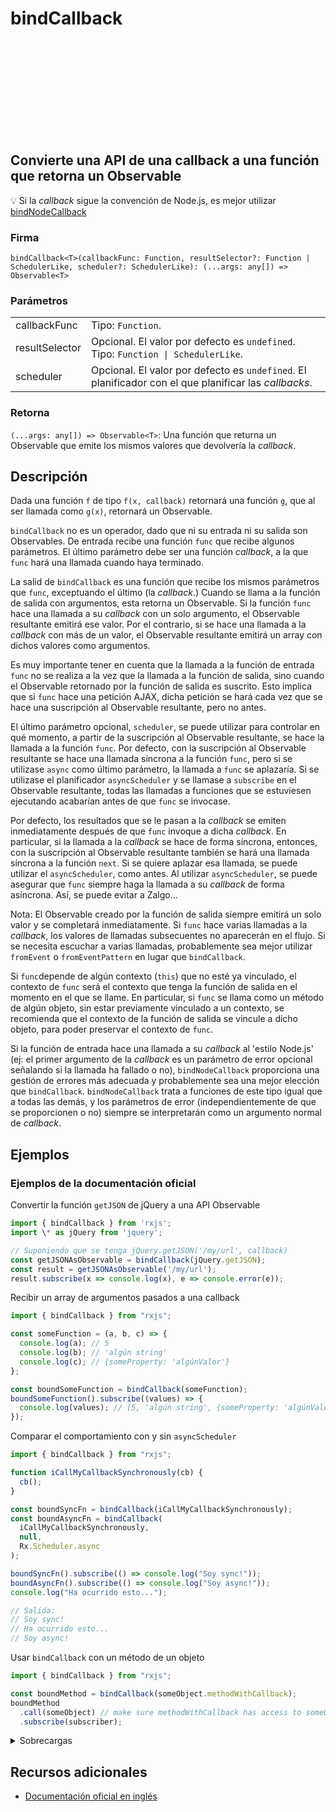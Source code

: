 <div class="page-heading">

# bindCallback

<a target="_blank" href="https://github.com/ReactiveX/rxjs/blob/master/src/internal/observable/bindCallback.ts">
<svg>
  <use xlink:href="/assets/icons/github.svg#github"></use>
</svg>
</a>
</div>

<h2 class="subtitle"> Convierte una API de una callback a una función que retorna un Observable</h2>

💡 Si la _callback_ sigue la convención de Node.js, es mejor utilizar [bindNodeCallback](/operators/creation/bindNodeCallback)

### Firma

`bindCallback<T>(callbackFunc: Function, resultSelector?: Function | SchedulerLike, scheduler?: SchedulerLike): (...args: any[]) => Observable<T>`

### Parámetros

<table>
<tr><td>callbackFunc</td><td>Tipo: <code>Function</code>.</td></tr>
<tr><td>resultSelector</td><td>Opcional. El valor por defecto es <code>undefined</code>.
Tipo: <code>Function | SchedulerLike</code>.</td></tr>
<tr><td>scheduler</td><td>Opcional. El valor por defecto es <code>undefined</code>.
El planificador con el que planificar las <i>callbacks</i>.</td></tr>
</table>

### Retorna

`(...args: any[]) => Observable<T>`: Una función que returna un Observable que emite los mismos valores que devolvería la _callback_.

</details>

## Descripción

Dada una función `f` de tipo `f(x, callback)` retornará una función `g`, que al ser llamada como `g(x)`, retornará un Observable.

`bindCallback` no es un operador, dado que ni su entrada ni su salida son Observables. De entrada recibe una función `func` que recibe algunos parámetros. El último parámetro debe ser una función _callback_, a la que `func` hará una llamada cuando haya terminado.

La salid de `bindCallback` es una función que recibe los mismos parámetros que `func`, exceptuando el último (la _callback_.) Cuando se llama a la función de salida con argumentos, esta retorna un Observable. Si la función `func` hace una llamada a su _callback_ con un solo argumento, el Observable resultante emitirá ese valor. Por el contrario, si se hace una llamada a la _callback_ con más de un valor, el Observable resultante emitirá un array con dichos valores como argumentos.

Es muy importante tener en cuenta que la llamada a la función de entrada `func` no se realiza a la vez que la llamada a la función de salida, sino cuando el Observable retornado por la función de salida es suscrito. Esto implica que si `func` hace una petición AJAX, dicha petición se hará cada vez que se hace una suscripción al Observable resultante, pero no antes.

El último parámetro opcional, `scheduler`, se puede utilizar para controlar en qué momento, a partir de la suscripción al Observable resultante, se hace la llamada a la función `func`. Por defecto, con la suscripción al Observable resultante se hace una llamada síncrona a la función `func`, pero si se utilizase `async` como último parámetro, la llamada a `func` se aplazaría. Si se utilizase el planificador `asyncScheduler` y se llamase a `subscribe` en el Observable resultante, todas las llamadas a funciones que se estuviesen ejecutando acabarían antes de que `func` se invocase.

Por defecto, los resultados que se le pasan a la _callback_ se emiten inmediatamente después de que `func` invoque a dicha _callback_. En particular, si la llamada a la _callback_ se hace de forma síncrona, entonces, con la suscripción al Observable resultante también se hará una llamada síncrona a la función `next`. Si se quiere aplazar esa llamada, se puede utilizar el `asyncScheduler`, como antes. Al utilizar `asyncScheduler`, se puede asegurar que `func` siempre haga la llamada a su _callback_ de forma asíncrona. Así, se puede evitar a Zalgo...

Nota: El Observable creado por la función de salida siempre emitirá un solo valor y se completará inmediatamente. Si `func` hace varias llamadas a la _callback_, los valores de llamadas subsecuentes no aparecerán en el flujo. Si se necesita escuchar a varias llamadas, probablemente sea mejor utilizar `fromEvent` o `fromEventPattern` en lugar que `bindCallback`.

Si `func`depende de algún contexto (`this`) que no esté ya vinculado, el contexto de `func` será el contexto que tenga la función de salida en el momento en el que se llame. En particular, si `func` se llama como un método de algún objeto, sin estar previamente vinculado a un contexto, se recomienda que el contexto de la función de salida se vincule a dicho objeto, para poder preservar el contexto de `func`.

Si la función de entrada hace una llamada a su _callback_ al 'estilo Node.js' (ej: el primer argumento de la _callback_ es un parámetro de error opcional señalando si la llamada ha fallado o no), `bindNodeCallback` proporciona una gestión de errores más adecuada y probablemente sea una mejor elección que `bindCallback`. `bindNodeCallback` trata a funciones de este tipo igual que a todas las demás, y los parámetros de error (independientemente de que se proporcionen o no) siempre se interpretarán como un argumento normal de _callback_.

## Ejemplos

### Ejemplos de la documentación oficial

Convertir la función `getJSON` de jQuery a una API Observable

```javascript
import { bindCallback } from 'rxjs';
import \* as jQuery from 'jquery';

// Suponiendo que se tenga jQuery.getJSON('/my/url', callback)
const getJSONAsObservable = bindCallback(jQuery.getJSON);
const result = getJSONAsObservable('/my/url');
result.subscribe(x => console.log(x), e => console.error(e));
```

Recibir un array de argumentos pasados a una callback

```javascript
import { bindCallback } from "rxjs";

const someFunction = (a, b, c) => {
  console.log(a); // 5
  console.log(b); // 'algún string'
  console.log(c); // {someProperty: 'algúnValor'}
};

const boundSomeFunction = bindCallback(someFunction);
boundSomeFunction().subscribe((values) => {
  console.log(values); // [5, 'algún string', {someProperty: 'algúnValor'}]
});
```

Comparar el comportamiento con y sin `asyncScheduler`

```javascript
import { bindCallback } from "rxjs";

function iCallMyCallbackSynchronously(cb) {
  cb();
}

const boundSyncFn = bindCallback(iCallMyCallbackSynchronously);
const boundAsyncFn = bindCallback(
  iCallMyCallbackSynchronously,
  null,
  Rx.Scheduler.async
);

boundSyncFn().subscribe(() => console.log("Soy sync!"));
boundAsyncFn().subscribe(() => console.log("Soy async!"));
console.log("Ha ocurrido esto...");

// Salida:
// Soy sync!
// Ha ocurrido esto...
// Soy async!
```

Usar `bindCallback` con un método de un objeto

```javascript
import { bindCallback } from "rxjs";

const boundMethod = bindCallback(someObject.methodWithCallback);
boundMethod
  .call(someObject) // make sure methodWithCallback has access to someObject
  .subscribe(subscriber);
```

<details>
<summary>Sobrecargas</summary>
<div class="overload-container">

<div class="overload-section">

### Firma

`bindCallback(callbackFunc: Function, resultSelector: Function, scheduler?: SchedulerLike): (...args: any[]) => Observable<any>`

### Parámetros

<table>
<tr><td>callbackFunc</td><td>Tipo: <code>Function</code>.</td></tr>
<tr><td>resultSelector</td><td>Tipo: <code>Function</code>.</td></tr>
<tr><td>scheduler</td><td>Opcional. El valor por defecto es <code>undefined</code>.
Tipo: <code>SchedulerLike</code>.</td></tr>
</table>

### Retorna

`(...args: any[]) => Observable<any>`

</div>

<div class="overload-section">

### Firma

`bindCallback(callbackFunc: (callback: (res1: R1, res2: R2, res3: R3, res4: R4, ...args: any[]) => any) => any, scheduler?: SchedulerLike): () => Observable<any[]>`

### Parámetros

<table>
<tr><td>callbackFunc</td><td>Tipo: <code>(callback: (res1: R1, res2: R2, res3: R3, res4: R4, ...args: any[]) => any) => any</code>.</td></tr>
<tr><td>scheduler</td><td>Opcional. El valor por defecto es <code>undefined</code>.
Tipo: <code>SchedulerLike</code>.</td></tr>
</table>

### Retorna

`() => Observable<any[]>`

</div>

<div class="overload-section">

### Firma

`bindCallback(callbackFunc: (callback: (res1: R1, res2: R2, res3: R3) => any) => any, scheduler?: SchedulerLike): () => Observable<[R1, R2, R3]>`

### Parámetros

<table>
<tr><td>callbackFunc</td><td>Tipo: <code>(callback: (res1: R1, res2: R2, res3: R3) => any) => any</code>.</td></tr>
<tr><td>scheduler</td><td>Opcional. El valor por defecto es <code>undefined</code>.
Tipo: <code>SchedulerLike</code>.</td></tr>
</table>

### Retorna

`() => Observable<[R1, R2, R3]>`

</div>

<div class="overload-section">

### Firma

`bindCallback(callbackFunc: (callback: (res1: R1, res2: R2) => any) => any, scheduler?: SchedulerLike): () => Observable<[R1, R2]>`

### Parámetros

<table>
<tr><td>callbackFunc</td><td>Tipo: <code>(callback: (res1: R1, res2: R2) => any) => any</code>.</td></tr>
<tr><td>scheduler</td><td>Opcional. El valor por defecto es <code>undefined</code>.
Tipo: <code>SchedulerLike</code>.</td></tr>
</table>

### Retorna

`() => Observable<[R1, R2]>`

</div>

<div class="overload-section">

### Firma

`bindCallback(callbackFunc: (callback: (res1: R1) => any) => any, scheduler?: SchedulerLike): () => Observable<R1>`

### Parámetros

<table>
<tr><td>callbackFunc</td><td>Tipo: <code>(callback: (res1: R1) => any) => any</code>.</td></tr>
<tr><td>scheduler</td><td>Opcional. El valor por defecto es <code>undefined</code>.
Tipo: <code>SchedulerLike</code>.</td></tr>
</table>

### Retorna

`() => Observable<R1>`

</div>

<div class="overload-section">

### Firma

`bindCallback(callbackFunc: (callback: () => any) => any, scheduler?: SchedulerLike): () => Observable<void>`

### Parámetros

<table>
<tr><td>callbackFunc</td><td>Tipo: <code>(callback: () => any) => any</code>.</td></tr>
<tr><td>scheduler</td><td>Opcional. El valor por defecto es <code>undefined</code>.
Tipo: <code>SchedulerLike</code>.</td></tr>
</table>

### Retorna

`() => Observable<void>`

</div>

<div class="overload-section">

### Firma

`bindCallback(callbackFunc: (arg1: A1, callback: (res1: R1, res2: R2, res3: R3, res4: R4, ...args: any[]) => any) => any, scheduler?: SchedulerLike): (arg1: A1) => Observable<any[]>`

### Parámetros

<table>
<tr><td>callbackFunc</td><td>Tipo: <code>(arg1: A1, callback: (res1: R1, res2: R2, res3: R3, res4: R4, ...args: any[]) => any) => any</code>.</td></tr>
<tr><td>scheduler</td><td>Opcional. El valor por defecto es <code>undefined</code>.
Tipo: <code>SchedulerLike</code>.</td></tr>
</table>

### Retorna

`(arg1: A1) => Observable<any[]>`

</div>

<div class="overload-section">

### Firma

`bindCallback(callbackFunc: (arg1: A1, callback: (res1: R1, res2: R2, res3: R3) => any) => any, scheduler?: SchedulerLike): (arg1: A1) => Observable<[R1, R2, R3]>`

### Parámetros

<table>
<tr><td>callbackFunc</td><td>Tipo: <code>(arg1: A1, callback: (res1: R1, res2: R2, res3: R3) => any) => any</code>.</td></tr>
<tr><td>scheduler</td><td>Opcional. El valor por defecto es <code>undefined</code>.
Tipo: <code>SchedulerLike</code>.</td></tr>
</table>

### Retorna

`(arg1: A1) => Observable<[R1, R2, R3]>`

</div>

<div class="overload-section">

### Firma

`bindCallback(callbackFunc: (arg1: A1, callback: (res1: R1, res2: R2) => any) => any, scheduler?: SchedulerLike): (arg1: A1) => Observable<[R1, R2]>`

### Parámetros

<table>
<tr><td>callbackFunc</td><td>Tipo: <code>(arg1: A1, callback: (res1: R1, res2: R2) => any) => any</code>.</td></tr>
<tr><td>scheduler</td><td>Opcional. El valor por defecto es <code>undefined</code>.
Tipo: <code>SchedulerLike</code>.</td></tr>
</table>

### Retorna

`(arg1: A1) => Observable<[R1, R2]>`

</div>

<div class="overload-section">

### Firma

`bindCallback(callbackFunc: (arg1: A1, callback: (res1: R1) => any) => any, scheduler?: SchedulerLike): (arg1: A1) => Observable<R1>`

### Parámetros

<table>
<tr><td>callbackFunc</td><td>Tipo: <code>(arg1: A1, callback: (res1: R1) => any) => any</code>.</td></tr>
<tr><td>scheduler</td><td>Opcional. El valor por defecto es <code>undefined</code>.
Tipo: <code>SchedulerLike</code>.</td></tr>
</table>

### Retorna

`(arg1: A1) => Observable<R1>`

</div>

<div class="overload-section">

### Firma

`bindCallback(callbackFunc: (arg1: A1, callback: () => any) => any, scheduler?: SchedulerLike): (arg1: A1) => Observable<void>`

### Parámetros

<table>
<tr><td>callbackFunc</td><td>Tipo: <code>(arg1: A1, callback: () => any) => any</code>.</td></tr>
<tr><td>scheduler</td><td>Opcional. El valor por defecto es <code>undefined</code>.
Tipo: <code>SchedulerLike</code>.</td></tr>
</table>

### Retorna

`(arg1: A1) => Observable<void>`

</div>

<div class="overload-section">

### Firma

`bindCallback(callbackFunc: (arg1: A1, arg2: A2, callback: (res1: R1, res2: R2, res3: R3, res4: R4, ...args: any[]) => any) => any, scheduler?: SchedulerLike): (arg1: A1, arg2: A2) => Observable<any[]>`

### Parámetros

<table>
<tr><td>callbackFunc</td><td>Tipo: <code>(arg1: A1, arg2: A2, callback: (res1: R1, res2: R2, res3: R3, res4: R4, ...args: any[]) => any) => any</code>.</td></tr>
<tr><td>scheduler</td><td>Opcional. El valor por defecto es <code>undefined</code>.
Tipo: <code>SchedulerLike</code>.</td></tr>
</table>

### Retorna

`(arg1: A1, arg2: A2) => Observable<any[]>`

</div>

<div class="overload-section">

### Firma

`bindCallback(callbackFunc: (arg1: A1, arg2: A2, callback: (res1: R1, res2: R2, res3: R3) => any) => any, scheduler?: SchedulerLike): (arg1: A1, arg2: A2) => Observable<[R1, R2, R3]>`

### Parámetros

<table>
<tr><td>callbackFunc</td><td>Tipo: <code>(arg1: A1, arg2: A2, callback: (res1: R1, res2: R2, res3: R3) => any) => any</code>.</td></tr>
<tr><td>scheduler</td><td>Opcional. El valor por defecto es <code>undefined</code>.
Tipo: <code>SchedulerLike</code>.</td></tr>
</table>

### Retorna

`(arg1: A1, arg2: A2) => Observable<[R1, R2, R3]>`

</div>

<div class="overload-section">

### Firma

`bindCallback(callbackFunc: (arg1: A1, arg2: A2, callback: (res1: R1, res2: R2) => any) => any, scheduler?: SchedulerLike): (arg1: A1, arg2: A2) => Observable<[R1, R2]>`

### Parámetros

<table>
<tr><td>callbackFunc</td><td>Tipo: <code>(arg1: A1, arg2: A2, callback: (res1: R1, res2: R2) => any) => any</code>.</td></tr>
<tr><td>scheduler</td><td>Opcional. El valor por defecto es <code>undefined</code>.
Tipo: <code>SchedulerLike</code>.</td></tr>
</table>

### Retorna

`(arg1: A1, arg2: A2) => Observable<[R1, R2]>`

</div>

<div class="overload-section">

### Firma

`bindCallback(callbackFunc: (arg1: A1, arg2: A2, callback: (res1: R1) => any) => any, scheduler?: SchedulerLike): (arg1: A1, arg2: A2) => Observable<R1>`

### Parámetros

<table>
<tr><td>callbackFunc</td><td>Tipo: <code>(arg1: A1, arg2: A2, callback: (res1: R1) => any) => any</code>.</td></tr>
<tr><td>scheduler</td><td>Opcional. El valor por defecto es <code>undefined</code>.
Tipo: <code>SchedulerLike</code>.</td></tr>
</table>

### Retorna

`(arg1: A1, arg2: A2) => Observable<R1>`

</div>

<div class="overload-section">

### Firma

`bindCallback(callbackFunc: (arg1: A1, arg2: A2, callback: () => any) => any, scheduler?: SchedulerLike): (arg1: A1, arg2: A2) => Observable<void>`

### Parámetros

<table>
<tr><td>callbackFunc</td><td>Tipo: <code>(arg1: A1, arg2: A2, callback: () => any) => any</code>.</td></tr>
<tr><td>scheduler</td><td>Opcional. El valor por defecto es <code>undefined</code>.
Tipo: <code>SchedulerLike</code>.</td></tr>
</table>

### Retorna

`(arg1: A1, arg2: A2) => Observable<void>`

</div>

<div class="overload-section">

### Firma

`bindCallback(callbackFunc: (arg1: A1, arg2: A2, arg3: A3, callback: (res1: R1, res2: R2, res3: R3, res4: R4, ...args: any[]) => any) => any, scheduler?: SchedulerLike): (arg1: A1, arg2: A2, arg3: A3) => Observable<any[]>`

### Parámetros

<table>
<tr><td>callbackFunc</td><td>Tipo: <code>(arg1: A1, arg2: A2, arg3: A3, callback: (res1: R1, res2: R2, res3: R3, res4: R4, ...args: any[]) => any) => any</code>.</td></tr>
<tr><td>scheduler</td><td>Opcional. El valor por defecto es <code>undefined</code>.
Tipo: <code>SchedulerLike</code>.</td></tr>
</table>

### Retorna

`(arg1: A1, arg2: A2, arg3: A3) => Observable<any[]>`

</div>

<div class="overload-section">

### Firma

`bindCallback(callbackFunc: (arg1: A1, arg2: A2, arg3: A3, callback: (res1: R1, res2: R2, res3: R3) => any) => any, scheduler?: SchedulerLike): (arg1: A1, arg2: A2, arg3: A3) => Observable<[R1, R2, R3]>`

### Parámetros

<table>
<tr><td>callbackFunc</td><td>Tipo: <code>(arg1: A1, arg2: A2, arg3: A3, callback: (res1: R1, res2: R2, res3: R3) => any) => any</code>.</td></tr>
<tr><td>scheduler</td><td>Opcional. El valor por defecto es <code>undefined</code>.
Tipo: <code>SchedulerLike</code>.</td></tr>
</table>

### Retorna

`(arg1: A1, arg2: A2, arg3: A3) => Observable<[R1, R2, R3]>`

</div>

<div class="overload-section">

### Firma

`bindCallback(callbackFunc: (arg1: A1, arg2: A2, arg3: A3, callback: (res1: R1, res2: R2) => any) => any, scheduler?: SchedulerLike): (arg1: A1, arg2: A2, arg3: A3) => Observable<[R1, R2]>`

### Parámetros

<table>
<tr><td>callbackFunc</td><td>Tipo: <code>(arg1: A1, arg2: A2, arg3: A3, callback: (res1: R1, res2: R2) => any) => any</code>.</td></tr>
<tr><td>scheduler</td><td>Opcional. El valor por defecto es <code>undefined</code>.
Tipo: <code>SchedulerLike</code>.</td></tr>
</table>

### Retorna

`(arg1: A1, arg2: A2, arg3: A3) => Observable<[R1, R2]>`

</div>

<div class="overload-section">

### Firma

`bindCallback(callbackFunc: (arg1: A1, arg2: A2, arg3: A3, callback: (res1: R1) => any) => any, scheduler?: SchedulerLike): (arg1: A1, arg2: A2, arg3: A3) => Observable<R1>`

### Parámetros

<table>
<tr><td>callbackFunc</td><td>Tipo: <code>(arg1: A1, arg2: A2, arg3: A3, callback: (res1: R1) => any) => any</code>.</td></tr>
<tr><td>scheduler</td><td>Opcional. El valor por defecto es <code>undefined</code>.
Tipo: <code>SchedulerLike</code>.</td></tr>
</table>

### Retorna

`(arg1: A1, arg2: A2, arg3: A3) => Observable<R1>`

</div>

<div class="overload-section">

### Firma

`bindCallback(callbackFunc: (arg1: A1, arg2: A2, arg3: A3, callback: () => any) => any, scheduler?: SchedulerLike): (arg1: A1, arg2: A2, arg3: A3) => Observable<void>`

### Parámetros

<table>
<tr><td>callbackFunc</td><td>Tipo: <code>(arg1: A1, arg2: A2, arg3: A3, callback: () => any) => any</code>.</td></tr>
<tr><td>scheduler</td><td>Opcional. El valor por defecto es <code>undefined</code>.
Tipo: <code>SchedulerLike</code>.</td></tr>
</table>

### Retorna

`(arg1: A1, arg2: A2, arg3: A3) => Observable<void>`

</div>

<div class="overload-section">

### Firma

`bindCallback(callbackFunc: (arg1: A1, arg2: A2, arg3: A3, arg4: A4, callback: (res1: R1, res2: R2, res3: R3, res4: R4, ...args: any[]) => any) => any, scheduler?: SchedulerLike): (arg1: A1, arg2: A2, arg3: A3, arg4: A4) => Observable<any[]>`

### Parámetros

<table>
<tr><td>callbackFunc</td><td>Tipo: <code>(arg1: A1, arg2: A2, arg3: A3, arg4: A4, callback: (res1: R1, res2: R2, res3: R3, res4: R4, ...args: any[]) =></code> any) => any.</td></tr>
<tr><td>scheduler</td><td>Opcional. El valor por defecto es <code>undefined</code>.
Tipo: <code>SchedulerLike</code>.</td></tr>
</table>

### Retorna

`(arg1: A1, arg2: A2, arg3: A3, arg4: A4) => Observable<any[]>`

</div>

<div class="overload-section">

### Firma

`bindCallback(callbackFunc: (arg1: A1, arg2: A2, arg3: A3, arg4: A4, callback: (res1: R1, res2: R2, res3: R3) => any) => any, scheduler?: SchedulerLike): (arg1: A1, arg2: A2, arg3: A3, arg4: A4) => Observable<[R1, R2, R3]>`

### Parámetros

<table>
<tr><td>callbackFunc</td><td>Tipo: <code>(arg1: A1, arg2: A2, arg3: A3, arg4: A4, callback: (res1: R1, res2: R2, res3: R3) => any) => any</code>.</td></tr>
<tr><td>scheduler</td><td>Opcional. El valor por defecto es <code>undefined</code>.
Tipo: <code>SchedulerLike</code>.</td></tr>
</table>

### Retorna

`(arg1: A1, arg2: A2, arg3: A3, arg4: A4) => Observable<[R1, R2, R3]>`

</div>

<div class="overload-section">

### Firma

`bindCallback(callbackFunc: (arg1: A1, arg2: A2, arg3: A3, arg4: A4, callback: (res1: R1, res2: R2) => any) => any, scheduler?: SchedulerLike): (arg1: A1, arg2: A2, arg3: A3, arg4: A4) => Observable<[R1, R2]>`

### Parámetros

<table>
<tr><td>callbackFunc</td><td>Tipo: <code>(arg1: A1, arg2: A2, arg3: A3, arg4: A4, callback: (res1: R1, res2: R2) => any) => any</code>.</td></tr>
<tr><td>scheduler</td><td>Opcional. El valor por defecto es <code>undefined</code>.
Tipo: <code>SchedulerLike</code>.</td></tr>
</table>

### Retorna

`(arg1: A1, arg2: A2, arg3: A3, arg4: A4) => Observable<[R1, R2]>`

</div>

<div class="overload-section">

### Firma

`bindCallback(callbackFunc: (arg1: A1, arg2: A2, arg3: A3, arg4: A4, callback: (res1: R1) => any) => any, scheduler?: SchedulerLike): (arg1: A1, arg2: A2, arg3: A3, arg4: A4) => Observable<R1>`

### Parámetros

<table>
<tr><td>callbackFunc</td><td>Tipo: <code>(arg1: A1, arg2: A2, arg3: A3, arg4: A4, callback: (res1: R1) => any) => any</code>.</td></tr>
<tr><td>scheduler</td><td>Opcional. El valor por defecto es <code>undefined</code>.
Tipo: <code>SchedulerLike</code>.</td></tr>
</table>

### Retorna

`(arg1: A1, arg2: A2, arg3: A3, arg4: A4) => Observable<R1>`

</div>

<div class="overload-section">

### Firma

`bindCallback(callbackFunc: (arg1: A1, arg2: A2, arg3: A3, arg4: A4, callback: () => any) => any, scheduler?: SchedulerLike): (arg1: A1, arg2: A2, arg3: A3, arg4: A4) => Observable<void>`

### Parámetros

<table>
<tr><td>callbackFunc</td><td>Tipo: <code>(arg1: A1, arg2: A2, arg3: A3, arg4: A4, callback: () => any) => any</code>.</td></tr>
<tr><td>scheduler</td><td>Opcional. El valor por defecto es <code>undefined</code>.
Tipo: <code>SchedulerLike</code>.</td></tr>
</table>

### Retorna

`(arg1: A1, arg2: A2, arg3: A3, arg4: A4) => Observable<void>`

</div>

<div class="overload-section">

### Firma

`bindCallback(callbackFunc: (arg1: A1, arg2: A2, arg3: A3, arg4: A4, arg5: A5, callback: (res1: R1, res2: R2, res3: R3, res4: R4, ...args: any[]) => any) => any, scheduler?: SchedulerLike): (arg1: A1, arg2: A2, arg3: A3, arg4: A4, arg5: A5) => Observable<any[]>`

### Parámetros

<table>
<tr><td>callbackFunc</td><td>Tipo: <code>(arg1: A1, arg2: A2, arg3: A3, arg4: A4, arg5: A5, callback: (res1: R1, res2: R2, res3: R3, res4: R4, ...args: an</code>y[]) => any) => any.</td></tr>
<tr><td>scheduler</td><td>Opcional. El valor por defecto es <code>undefined</code>.
Tipo: <code>SchedulerLike</code>.</td></tr>
</table>

### Retorna

`(arg1: A1, arg2: A2, arg3: A3, arg4: A4, arg5: A5) => Observable<any[]>`

</div>

<div class="overload-section">

### Firma

`bindCallback(callbackFunc: (arg1: A1, arg2: A2, arg3: A3, arg4: A4, arg5: A5, callback: (res1: R1, res2: R2, res3: R3) => any) => any, scheduler?: SchedulerLike): (arg1: A1, arg2: A2, arg3: A3, arg4: A4, arg5: A5) => Observable<[R1, R2, R3]>`

### Parámetros

<table>
<tr><td>callbackFunc</td><td>Tipo: <code>(arg1: A1, arg2: A2, arg3: A3, arg4: A4, arg5: A5, callback: (res1: R1, res2: R2, res3: R3) => any) => any</code>.</td></tr>
<tr><td>scheduler</td><td>Opcional. El valor por defecto es <code>undefined</code>.
Tipo: <code>SchedulerLike</code>.</td></tr>
</table>

### Retorna

`(arg1: A1, arg2: A2, arg3: A3, arg4: A4, arg5: A5) => Observable<[R1, R2, R3]>`

</div>

<div class="overload-section">

### Firma

`bindCallback(callbackFunc: (arg1: A1, arg2: A2, arg3: A3, arg4: A4, arg5: A5, callback: (res1: R1, res2: R2) => any) => any, scheduler?: SchedulerLike): (arg1: A1, arg2: A2, arg3: A3, arg4: A4, arg5: A5) => Observable<[R1, R2]>`

### Parámetros

<table>
<tr><td>callbackFunc</td><td>Tipo: <code>(arg1: A1, arg2: A2, arg3: A3, arg4: A4, arg5: A5, callback: (res1: R1, res2: R2) => any) => any</code>.</td></tr>
<tr><td>scheduler</td><td>Opcional. El valor por defecto es <code>undefined</code>.
Tipo: <code>SchedulerLike</code>.</td></tr>
</table>

### Retorna

`(arg1: A1, arg2: A2, arg3: A3, arg4: A4, arg5: A5) => Observable<[R1, R2]>`

</div>

<div class="overload-section">

### Firma

`bindCallback(callbackFunc: (arg1: A1, arg2: A2, arg3: A3, arg4: A4, arg5: A5, callback: (res1: R1) => any) => any, scheduler?: SchedulerLike): (arg1: A1, arg2: A2, arg3: A3, arg4: A4, arg5: A5) => Observable<R1>`

### Parámetros

<table>
<tr><td>callbackFunc</td><td>Tipo: <code>(arg1: A1, arg2: A2, arg3: A3, arg4: A4, arg5: A5, callback: (res1: R1) => any) => any</code>.</td></tr>
<tr><td>scheduler</td><td>Opcional. El valor por defecto es <code>undefined</code>.
Tipo: <code>SchedulerLike</code>.</td></tr>
</table>

### Retorna

`(arg1: A1, arg2: A2, arg3: A3, arg4: A4, arg5: A5) => Observable<R1>`

</div>

<div class="overload-section">

### Firma

`bindCallback(callbackFunc: (arg1: A1, arg2: A2, arg3: A3, arg4: A4, arg5: A5, callback: () => any) => any, scheduler?: SchedulerLike): (arg1: A1, arg2: A2, arg3: A3, arg4: A4, arg5: A5) => Observable<void>`

### Parámetros

<table>
<tr><td>callbackFunc</td><td>Tipo: <code>(arg1: A1, arg2: A2, arg3: A3, arg4: A4, arg5: A5, callback: () => any) => any</code>.</td></tr>
<tr><td>scheduler</td><td>Opcional. El valor por defecto es <code>undefined</code>.
Tipo: <code>SchedulerLike</code>.</td></tr>
</table>

### Retorna

`(arg1: A1, arg2: A2, arg3: A3, arg4: A4, arg5: A5) => Observable<void>`

</div>

<div class="overload-section">

### Firma

`bindCallback(callbackFunc: (...args: (A | ((result: R) => any))[]) => any, scheduler?: SchedulerLike): (...args: A[]) => Observable<R>`

### Parámetros

<table>
<tr><td>callbackFunc</td><td>Tipo: <code>(...args: (A | ((result: R) => any))[]) => any</code>.</td></tr>
<tr><td>scheduler</td><td>Opcional. El valor por defecto es <code>undefined</code>.
Tipo: <code>SchedulerLike</code>.</td></tr>
</table>

### Retorna

`(...args: A[]) => Observable<R>`

</div>

<div class="overload-section">

### Firma

`bindCallback(callbackFunc: (...args: (A | ((...results: R[]) => any))[]) => any, scheduler?: SchedulerLike): (...args: A[]) => Observable<R[]>`

### Parámetros

<table>
<tr><td>callbackFunc</td><td>Tipo: <code>(...args: (A | ((...results: R[]) => any))[]) => any</code>.</td></tr>
<tr><td>scheduler</td><td>Opcional. El valor por defecto es <code>undefined</code>.
Tipo: <code>SchedulerLike</code>.</td></tr>
</table>

### Retorna

`(...args: A[]) => Observable<R[]>`

</div>

<div class="overload-section">

### Firma

`bindCallback(callbackFunc: Function, scheduler?: SchedulerLike): (...args: any[]) => Observable<any>`

### Parámetros

<table>
<tr><td>callbackFunc</td><td>Tipo: <code>Function</code>.</td></tr>
<tr><td>scheduler</td><td>Opcional. El valor por defecto es <code>undefined</code>.
Tipo: <code>SchedulerLike</code>.</td></tr>
</table>

### Retorna

`(...args: any[]) => Observable<any>`

</div>

</div>
</details>

## Recursos adicionales

- [Documentación oficial en inglés](https://rxjs.dev/api/index/function/bindCallback)
